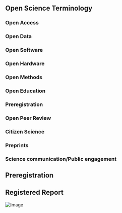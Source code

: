 ## Open Science Terminology

### Open Access

### Open Data

### Open Software

### Open Hardware

### Open Methods

### Open Education

### Preregistration

### Open Peer Review

### Citizen Science

### Preprints

### Science communication/Public engagement

## Preregistration

## Registered Report

![Image](src)


